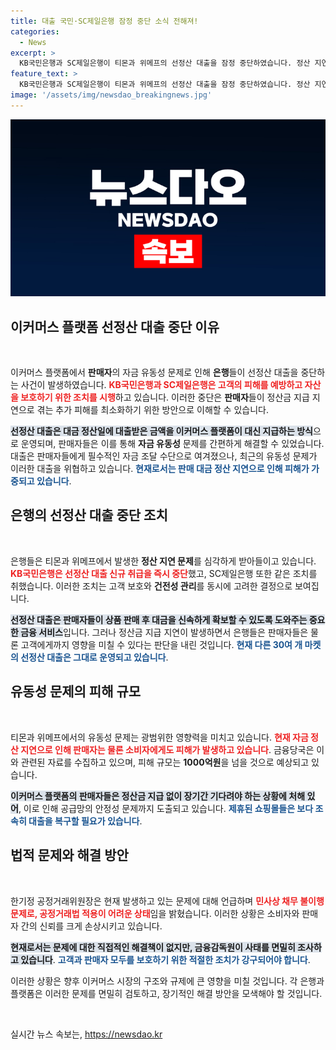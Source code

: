 ```yaml
---
title: 대출 국민·SC제일은행 잠정 중단 소식 전해져!
categories:
  - News
excerpt: >
  KB국민은행과 SC제일은행이 티몬과 위메프의 선정산 대출을 잠정 중단하였습니다. 정산 지연에 따른 미상환 리스크가 커지자 고객 보호를 위한 결정이 내려진 것입니다. 피해 규모는 1000억원을 넘길 것으로 예상되며, 공정위는 민사 문제로 개입이 어렵다고 밝혔습니다.
feature_text: >
  KB국민은행과 SC제일은행이 티몬과 위메프의 선정산 대출을 잠정 중단하였습니다. 정산 지연에 따른 미상환 리스크가 커지자 고객 보호를 위한 결정이 내려진 것입니다. 피해 규모는 1000억원을 넘길 것으로 예상되며, 공정위는 민사 문제로 개입이 어렵다고 밝혔습니다.
image: '/assets/img/newsdao_breakingnews.jpg'
---
```


<p><img src="/assets/img/newsdao_breakingnews.jpg" alt="cryptoinkorea 속보" /></p>

<h2 data-ke-size="size26">이커머스 플랫폼 선정산 대출 중단 이유</h2>

<p data-ke-size="size16">&nbsp;</p>

<p>이커머스 플랫폼에서 <strong>판매자</strong>의 자금 유동성 문제로 인해 <strong>은행</strong>들이 선정산 대출을 중단하는 사건이 발생하였습니다. <b><span style="color: #ee2323;">KB국민은행과 SC제일은행은 고객의 피해를 예방하고 자산을 보호하기 위한 조치를 시행</span></b>하고 있습니다. 이러한 중단은 <strong>판매자</strong>들이 정산금 지급 지연으로 겪는 추가 피해를 최소화하기 위한 방안으로 이해할 수 있습니다. </p>

<p><b><span style="background-color: #21538527;">선정산 대출은 대금 정산일에 대출받은 금액을 이커머스 플랫폼이 대신 지급하는 방식</span></b>으로 운영되며, 판매자들은 이를 통해 <strong>자금 유동성</strong> 문제를 간편하게 해결할 수 있었습니다. 대출은 판매자들에게 필수적인 자금 조달 수단으로 여겨졌으나, 최근의 유동성 문제가 이러한 대출을 위협하고 있습니다. <b><span style="color: #1a5490;">현재로서는 판매 대금 정산 지연으로 인해 피해가 가중되고 있습니다</span></b>.</p>

<h2 data-ke-size="size26">은행의 선정산 대출 중단 조치</h2>

<p data-ke-size="size16">&nbsp;</p>

<p>은행들은 티몬과 위메프에서 발생한 <strong>정산 지연 문제</strong>를 심각하게 받아들이고 있습니다. <b><span style="color: #ee2323;">KB국민은행은 선정산 대출 신규 취급을 즉시 중단</span></b>했고, SC제일은행 또한 같은 조치를 취했습니다. 이러한 조치는 고객 보호와 <strong>건전성 관리</strong>를 동시에 고려한 결정으로 보여집니다.</p>

<p><b><span style="background-color: #21538527;">선정산 대출은 판매자들이 상품 판매 후 대금을 신속하게 확보할 수 있도록 도와주는 중요한 금융 서비스</span></b>입니다. 그러나 정산금 지급 지연이 발생하면서 은행들은 판매자들은 물론 고객에게까지 영향을 미칠 수 있다는 판단을 내린 것입니다. <b><span style="color: #1a5490;">현재 다른 30여 개 마켓의 선정산 대출은 그대로 운영되고 있습니다</span></b>.</p>

<h2 data-ke-size="size26">유동성 문제의 피해 규모</h2>

<p data-ke-size="size16">&nbsp;</p>

<p>티몬과 위메프에서의 유동성 문제는 광범위한 영향력을 미치고 있습니다. <b><span style="color: #ee2323;">현재 자금 정산 지연으로 인해 판매자는 물론 소비자에게도 피해가 발생하고 있습니다</span></b>. 금융당국은 이와 관련된 자료를 수집하고 있으며, 피해 규모는 <strong>1000억원</strong>을 넘을 것으로 예상되고 있습니다.</p>

<p><b><span style="background-color: #21538527;">이커머스 플랫폼의 판매자들은 정산금 지급 없이 장기간 기다려야 하는 상황에 처해 있어</span></b>, 이로 인해 공급망의 안정성 문제까지 도출되고 있습니다. <b><span style="color: #1a5490;">제휴된 쇼핑몰들은 보다 조속히 대출을 복구할 필요가 있습니다</span></b>.</p>

<h2 data-ke-size="size26">법적 문제와 해결 방안</h2>

<p data-ke-size="size16">&nbsp;</p>

<p>한기정 공정거래위원장은 현재 발생하고 있는 문제에 대해 언급하며 <b><span style="color: #ee2323;">민사상 채무 불이행 문제로, 공정거래법 적용이 어려운 상태</span></b>임을 밝혔습니다. 이러한 상황은 소비자와 판매자 간의 신뢰를 크게 손상시키고 있습니다. </p>

<p><b><span style="background-color: #21538527;">현재로서는 문제에 대한 직접적인 해결책이 없지만, 금융감독원이 사태를 면밀히 조사하고 있습니다</span></b>. <b><span style="color: #1a5490;">고객과 판매자 모두를 보호하기 위한 적절한 조치가 강구되어야 합니다</span></b>.</p>

<p>이러한 상황은 향후 이커머스 시장의 구조와 규제에 큰 영향을 미칠 것입니다. 각 은행과 플랫폼은 이러한 문제를 면밀히 검토하고, 장기적인 해결 방안을 모색해야 할 것입니다. </p>

<p data-ke-size="size16">&nbsp;</p>
실시간 뉴스 속보는, <a href="https://newsdao.kr" rel="dofollow">https://newsdao.kr</a>


